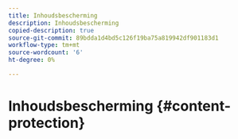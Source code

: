 ```yaml
---
title: Inhoudsbescherming
description: Inhoudsbescherming
copied-description: true
source-git-commit: 89bdda1d4bd5c126f19ba75a819942df901183d1
workflow-type: tm+mt
source-wordcount: '6'
ht-degree: 0%

---
```



# Inhoudsbescherming {#content-protection}
